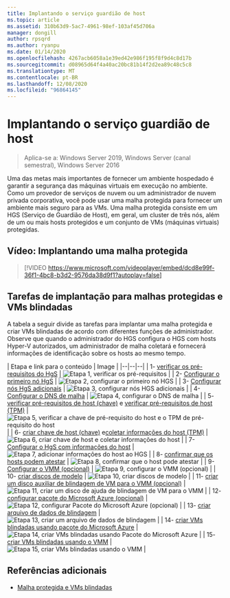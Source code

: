 ```yaml
---
title: Implantando o serviço guardião de host
ms.topic: article
ms.assetid: 310b63d9-5ac7-4961-98ef-103af45d706a
manager: dongill
author: rpsqrd
ms.author: ryanpu
ms.date: 01/14/2020
ms.openlocfilehash: 4267acb6058a1e39ed42e986f195f8f9d4c8d17b
ms.sourcegitcommit: d08965d64f4a40ac20bc81b14f2d2ea89c48c5c8
ms.translationtype: MT
ms.contentlocale: pt-BR
ms.lasthandoff: 12/08/2020
ms.locfileid: "96864145"
---
```

# <a name="deploying-the-host-guardian-service"></a>Implantando o serviço guardião de host

>Aplica-se a: Windows Server 2019, Windows Server (canal semestral), Windows Server 2016

Uma das metas mais importantes de fornecer um ambiente hospedado é garantir a segurança das máquinas virtuais em execução no ambiente. Como um provedor de serviços de nuvem ou um administrador de nuvem privada corporativa, você pode usar uma malha protegida para fornecer um ambiente mais seguro para as VMs. Uma malha protegida consiste em um HGS (Serviço de Guardião de Host), em geral, um cluster de três nós, além de um ou mais hosts protegidos e um conjunto de VMs (máquinas virtuais) protegidas.

## <a name="video-deploying-a-guarded-fabric"></a>Vídeo: Implantando uma malha protegida

> [!VIDEO https://www.microsoft.com/videoplayer/embed/dcd8e99f-36f1-4bc8-b3d2-9576da38d9f1?autoplay=false]

## <a name="deployment-tasks-for-guarded-fabrics-and-shielded-vms"></a>Tarefas de implantação para malhas protegidas e VMs blindadas

A tabela a seguir divide as tarefas para implantar uma malha protegida e criar VMs blindadas de acordo com diferentes funções de administrador. Observe que quando o administrador do HGS configura o HGS com hosts Hyper-V autorizados, um administrador de malha coletará e fornecerá informações de identificação sobre os hosts ao mesmo tempo.

| Etapa e link para o conteúdo | Image |
|--|--|--|
| 1- [verificar os pré-requisitos do HgS](guarded-fabric-prepare-for-hgs.md) | ![Etapa 1, verificar os pré-requisitos](../media/Guarded-Fabric-Shielded-VM/guarded-host-verify.png) |
| 2- [Configurar o primeiro nó HgS](guarded-fabric-choose-where-to-install-hgs.md) | ![Etapa 2, configurar o primeiro nó HGS](../media/Guarded-Fabric-Shielded-VM/guarded-host-configure-first-hgs-node.png) |
| 3- [Configurar nós HgS adicionais](guarded-fabric-configure-additional-hgs-nodes.md) | ![Etapa 3, configurar nós HGS adicionais](../media/Guarded-Fabric-Shielded-VM/guarded-host-configure-secondary-hgs-nodes.png) |
| 4- [Configurar o DNS de malha](guarded-fabric-configuring-fabric-dns.md) | ![Etapa 4, configurar o DNS de malha](../media/Guarded-Fabric-Shielded-VM/guarded-host-configure-fabric-dns.png) |
| 5- [verificar pré-requisitos de host (chave)](guarded-fabric-guarded-host-prerequisites.md#host-key-attestation) e [verificar pré-requisitos de host (TPM)](guarded-fabric-guarded-host-prerequisites.md#tpm-trusted-attestation) | ![Etapa 5, verificar a chave de pré-requisito do host e o TPM de pré-requisito do host](../media/Guarded-Fabric-Shielded-VM/guarded-host-verify.png) |
| 6- [criar chave de host (chave)](guarded-fabric-create-host-key.md) e[coletar informações do host (TPM)](guarded-fabric-tpm-trusted-attestation-capturing-hardware.md) | ![Etapa 6, criar chave de host e coletar informações do host](../media/Guarded-Fabric-Shielded-VM/guarded-host-collect-info-from-hosts.png) |
| 7- [Configurar o HgS com informações do host](guarded-fabric-add-host-information-to-hgs.md) | ![Etapa 7, adicionar informações do host ao HGS](../media/Guarded-Fabric-Shielded-VM/guarded-host-configure-hgs-with-host-info.png) |
| 8-  [confirmar que os hosts podem atestar](guarded-fabric-confirm-hosts-can-attest-successfully.md) | ![Etapa 8, confirmar que o host pode atestar](../media/Guarded-Fabric-Shielded-VM/guarded-host-confirm-hosts-attest.png) |
| 9- [Configurar o VMM (opcional)](/system-center/vmm/deploy-guarded-host-fabric) | ![Etapa 9, configurar o VMM (opcional)](../media/Guarded-Fabric-Shielded-VM/guarded-host-configure-vmm.png) |
| 10- [criar discos de modelo](guarded-fabric-create-a-shielded-vm-template.md) | ![Etapa 10, criar discos de modelo](../media/Guarded-Fabric-Shielded-VM/guarded-host-create-template-disk.png) |
| 11- [criar um disco auxiliar de blindagem de VM para o VMM (opcional)](guarded-fabric-vm-shielding-helper-vhd.md) | ![Etapa 11, criar um disco de ajuda de blindagem de VM para o VMM](../media/Guarded-Fabric-Shielded-VM/guarded-host-create-helper-disk.png) |
| 12- [configurar pacote do Microsoft Azure (opcional)](guarded-fabric-shielded-vm-windows-azure-pack.md) | ![Etapa 12, configurar Pacote do Microsoft Azure (opcional)](../media/Guarded-Fabric-Shielded-VM/guarded-host-windows-azure-pack.png) |
| 13- [criar arquivo de dados de blindagem](guarded-fabric-tenant-creates-shielding-data.md) | ![Etapa 13, criar um arquivo de dados de blindagem](../media/Guarded-Fabric-Shielded-VM/guarded-host-shielding-data-file.png) |
| 14- [criar VMs blindadas usando pacote do Microsoft Azure](guarded-fabric-shielded-vm-windows-azure-pack.md) | ![Etapa 14, criar VMs blindadas usando Pacote do Microsoft Azure](../media/Guarded-Fabric-Shielded-VM/guarded-host-shielded-vms.png) |
| 15- [criar VMs blindadas usando o VMM](/system-center/vmm/guarded-deploy-vm) | ![Etapa 15, criar VMs blindadas usando o VMM](../media/Guarded-Fabric-Shielded-VM/guarded-host-shielded-vms.png) |

## <a name="additional-references"></a>Referências adicionais

- [Malha protegida e VMs blindadas](guarded-fabric-and-shielded-vms-top-node.md)
